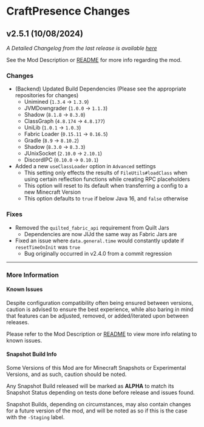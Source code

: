 # CraftPresence Changes

## v2.5.1 (10/08/2024)

_A Detailed Changelog from the last release is
available [here](https://gitlab.com/CDAGaming/CraftPresence/-/compare/release%2Fv2.5.0...release%2Fv2.5.1)_

See the Mod Description or [README](https://gitlab.com/CDAGaming/CraftPresence) for more info regarding the mod.

### Changes

* (Backend) Updated Build Dependencies (Please see the appropriate repositories for changes)
    * Unimined (`1.3.4` -> `1.3.9`)
    * JVMDowngrader (`1.0.0` -> `1.1.3`)
    * Shadow (`8.1.8` -> `8.3.0`)
    * ClassGraph (`4.8.174` -> `4.8.177`)
    * UniLib (`1.0.1` -> `1.0.3`)
    * Fabric Loader (`0.15.11` -> `0.16.5`)
    * Gradle (`8.9` -> `8.10.2`)
    * Shadow (`8.3.0` -> `8.3.3`)
    * JUnixSocket (`2.10.0` -> `2.10.1`)
    * DiscordIPC (`0.10.0` -> `0.10.1`)
* Added a new `useClassLoader` option in `Advanced` settings
    * This setting only effects the results of `FileUtils#loadClass` when using certain reflection functions while
      creating RPC placeholders
    * This option will reset to its default when transferring a config to a new Minecraft Version
    * This option defaults to `true` if below Java 16, and `false` otherwise

### Fixes

* Removed the `quilted_fabric_api` requirement from Quilt Jars
    * Dependencies are now JIJd the same way as Fabric Jars are
* Fixed an issue where `data.general.time` would constantly update if `resetTimeOnInit` was `true`
    * Bug originally occurred in v2.4.0 from a commit regression

___

### More Information

#### Known Issues

Despite configuration compatibility often being ensured between versions,
caution is advised to ensure the best experience, while also baring in mind that features can be adjusted, removed, or
added/iterated upon between releases.

Please refer to the Mod Description or [README](https://gitlab.com/CDAGaming/CraftPresence) to view more info relating
to known issues.

#### Snapshot Build Info

Some Versions of this Mod are for Minecraft Snapshots or Experimental Versions, and as such, caution should be noted.

Any Snapshot Build released will be marked as **ALPHA** to match its Snapshot Status depending on tests done before
release
and issues found.

Snapshot Builds, depending on circumstances, may also contain changes for a future version of the mod, and will be noted
as so if this is the case with the `-Staging` label.
